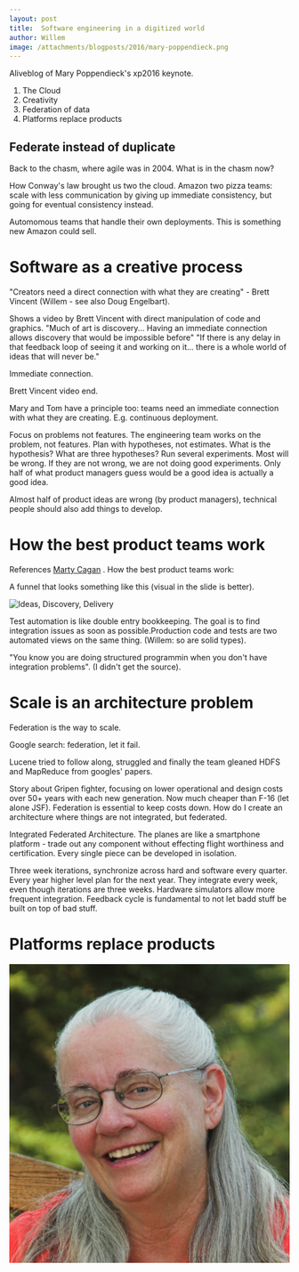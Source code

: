 ```yaml
---
layout: post
title:  Software engineering in a digitized world
author: Willem
image: /attachments/blogposts/2016/mary-poppendieck.png
---
```


Aliveblog of Mary Poppendieck's xp2016 keynote.


1. The Cloud
2. Creativity
3. Federation of data
4. Platforms replace products

## Federate instead of duplicate

Back to the chasm, where agile was in 2004. What is in the chasm now?

How Conway's law brought us two the cloud. Amazon two pizza teams: scale with less communication by giving up immediate consistency, but going for eventual consistency instead.

Automomous teams that handle their own deployments. This is something new Amazon could sell.

# Software as a creative process

"Creators need a direct connection with what they are creating" - Brett Vincent (Willem - see also Doug Engelbart).

Shows a video by Brett Vincent with direct manipulation of code and graphics. "Much of art is discovery... Having an immediate connection allows discovery that would be impossible before" "If there is any delay in that feedback loop of seeing it and working on it... there is a whole world of ideas that will never be."

Immediate connection.

Brett Vincent video end.

Mary and Tom have a principle too: teams need an immediate connection with what they are creating. E.g. continuous deployment.

Focus on problems not features. The engineering team works on the problem, not features. Plan with hypotheses, not estimates. What is the hypothesis? What are three hypotheses? Run several experiments. Most will be wrong. If they are not wrong, we are not doing good experiments. Only half of what product managers guess would be a good idea is actually a good idea.

Almost half of product ideas are wrong (by product managers), technical people should also add things to develop.

# How the best product teams work

References [Marty Cagan](http://www.svpg.com/developer-powered-innovation) . How the best product teams work:

A funnel that looks something like this (visual in the slide is better).

![Ideas, Discovery, Delivery](https://pbs.twimg.com/media/CjXqlqAUgAAa_Op.jpg)


Test automation is like double entry bookkeeping. The goal is to find integration issues as soon as possible.Production code and tests are two automated views on the same thing. (Willem: so are solid types).

"You know you are doing structured programmin when you don't have integration problems". (I didn't get the source).

# Scale is an architecture problem

Federation is the way to scale.

Google search: federation, let it fail.

Lucene tried to follow along, struggled and finally the team gleaned HDFS and MapReduce from googles' papers.

Story about Gripen fighter, focusing on lower operational and design costs over 50+ years with each new generation. Now much cheaper than F-16 (let alone JSF). Federation is essential to keep costs down. How do I create an architecture where things are not integrated, but federated.

Integrated Federated Architecture. The planes are like a smartphone platform - trade out any component without effecting flight worthiness and certification. Every single piece can be developed in isolation.

Three week iterations, synchronize across hard and software every quarter. Every year higher level plan for the next year. They integrate every week, even though iterations are three weeks. Hardware simulators allow more frequent integration. Feedback cycle is fundamental to not let badd stuff be built on top of bad stuff.

# Platforms replace products



![Mary Poppendieck portrait](/attachments/blogposts/2016/mary-poppendieck.png)
